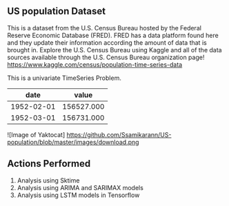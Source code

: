 

## US population Dataset

This is a dataset from the U.S. Census Bureau hosted by the Federal Reserve Economic Database (FRED). FRED has a data platform found here and they update their information according the amount of data that is brought in. Explore the U.S. Census Bureau using Kaggle and all of the data sources available through the U.S. Census Bureau organization page!
https://www.kaggle.com/census/population-time-series-data


This is a univariate TimeSeries Problem.

date | value
------------ | -------------
1952-02-01 | 156527.000
1952-03-01 | 156731.000

![Image of Yaktocat] https://github.com/Ssamikarann/US-population/blob/master/images/download.png




## Actions Performed

1. Analysis using Sktime
2. Analysis using ARIMA and SARIMAX models
3. Analysis using LSTM models in Tensorflow



